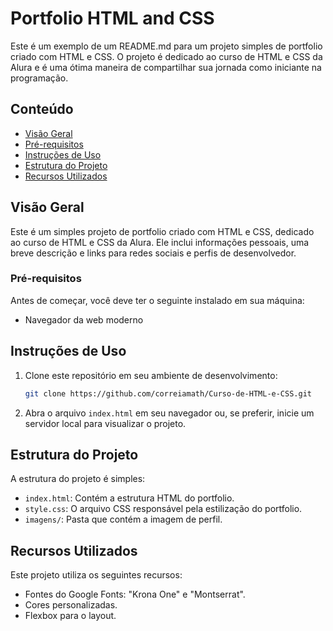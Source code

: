 # Portfolio HTML and CSS

Este é um exemplo de um README.md para um projeto simples de portfolio criado com HTML e CSS. O projeto é dedicado ao curso de HTML e CSS da Alura e é uma ótima maneira de compartilhar sua jornada como iniciante na programação.

## Conteúdo

- [Visão Geral](#visão-geral)
- [Pré-requisitos](#pré-requisitos)
- [Instruções de Uso](#instruções-de-uso)
- [Estrutura do Projeto](#estrutura-do-projeto)
- [Recursos Utilizados](#recursos-utilizados)
  
## Visão Geral

Este é um simples projeto de portfolio criado com HTML e CSS, dedicado ao curso de HTML e CSS da Alura. Ele inclui informações pessoais, uma breve descrição e links para redes sociais e perfis de desenvolvedor.

### Pré-requisitos

Antes de começar, você deve ter o seguinte instalado em sua máquina:

- Navegador da web moderno

## Instruções de Uso

1. Clone este repositório em seu ambiente de desenvolvimento:

   ```bash
   git clone https://github.com/correiamath/Curso-de-HTML-e-CSS.git
   ```

2. Abra o arquivo `index.html` em seu navegador ou, se preferir, inicie um servidor local para visualizar o projeto.

## Estrutura do Projeto

A estrutura do projeto é simples:

- `index.html`: Contém a estrutura HTML do portfolio.
- `style.css`: O arquivo CSS responsável pela estilização do portfolio.
- `imagens/`: Pasta que contém a imagem de perfil.

## Recursos Utilizados

Este projeto utiliza os seguintes recursos:

- Fontes do Google Fonts: "Krona One" e "Montserrat".
- Cores personalizadas.
- Flexbox para o layout.
